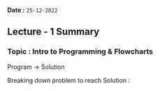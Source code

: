 **Date :** `25-12-2022`
## Lecture - 1 Summary
### Topic : Intro to Programming & Flowcharts

Program -> Solution

Breaking down problem to reach Solution :
